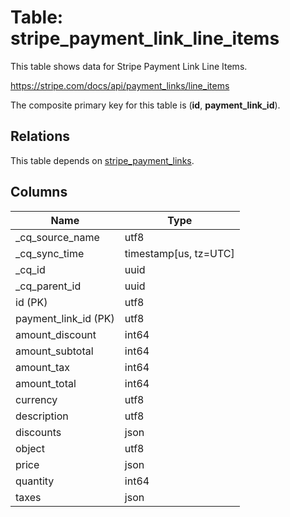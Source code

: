 # Table: stripe_payment_link_line_items

This table shows data for Stripe Payment Link Line Items.

https://stripe.com/docs/api/payment_links/line_items

The composite primary key for this table is (**id**, **payment_link_id**).

## Relations

This table depends on [stripe_payment_links](stripe_payment_links).

## Columns

| Name          | Type          |
| ------------- | ------------- |
|_cq_source_name|utf8|
|_cq_sync_time|timestamp[us, tz=UTC]|
|_cq_id|uuid|
|_cq_parent_id|uuid|
|id (PK)|utf8|
|payment_link_id (PK)|utf8|
|amount_discount|int64|
|amount_subtotal|int64|
|amount_tax|int64|
|amount_total|int64|
|currency|utf8|
|description|utf8|
|discounts|json|
|object|utf8|
|price|json|
|quantity|int64|
|taxes|json|